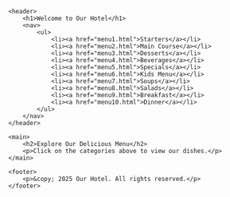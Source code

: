 <!DOCTYPE html>
<html lang="en">
<head>
    <meta charset="UTF-8">
    <meta name="viewport" content="width=device-width, initial-scale=1.0">
    <title>Hotel Menu</title>
    <link rel="stylesheet" href="style.css">
</head>
<body>

    <header>
        <h1>Welcome to Our Hotel</h1>
        <nav>
            <ul>
                <li><a href="menu1.html">Starters</a></li>
                <li><a href="menu2.html">Main Course</a></li>
                <li><a href="menu3.html">Desserts</a></li>
                <li><a href="menu4.html">Beverages</a></li>
                <li><a href="menu5.html">Specials</a></li>
                <li><a href="menu6.html">Kids Menu</a></li>
                <li><a href="menu7.html">Soups</a></li>
                <li><a href="menu8.html">Salads</a></li>
                <li><a href="menu9.html">Breakfast</a></li>
                <li><a href="menu10.html">Dinner</a></li>
            </ul>
        </nav>
    </header>

    <main>
        <h2>Explore Our Delicious Menu</h2>
        <p>Click on the categories above to view our dishes.</p>
    </main>

    <footer>
        <p>&copy; 2025 Our Hotel. All rights reserved.</p>
    </footer>

</body>
</html>
